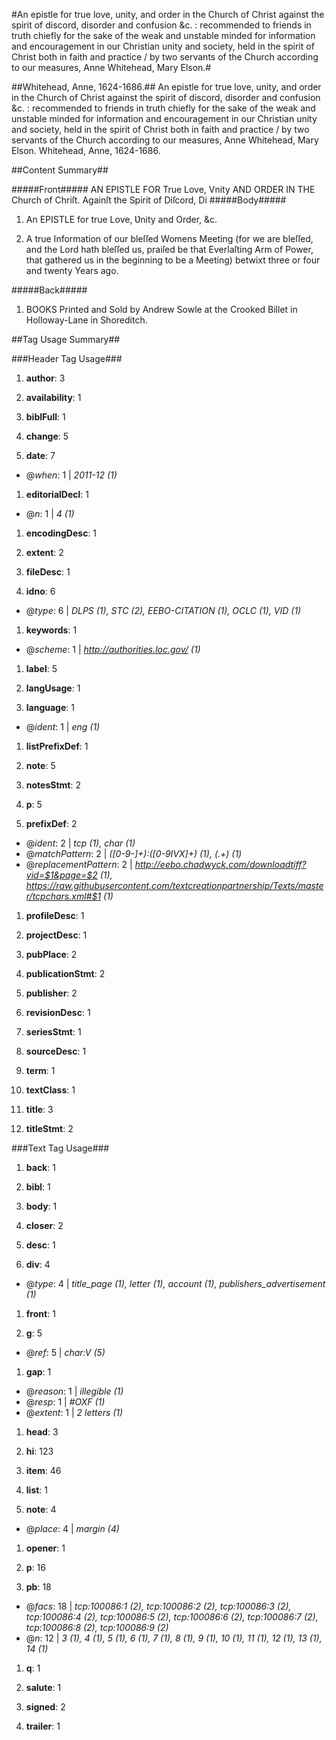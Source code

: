 
#An epistle for true love, unity, and order in the Church of Christ against the spirit of discord, disorder and confusion &c. : recommended to friends in truth chiefly for the sake of the weak and unstable minded for information and encouragement in our Christian unity and society, held in the spirit of Christ both in faith and practice / by two servants of the Church according to our measures, Anne Whitehead, Mary Elson.#

##Whitehead, Anne, 1624-1686.##
An epistle for true love, unity, and order in the Church of Christ against the spirit of discord, disorder and confusion &c. : recommended to friends in truth chiefly for the sake of the weak and unstable minded for information and encouragement in our Christian unity and society, held in the spirit of Christ both in faith and practice / by two servants of the Church according to our measures, Anne Whitehead, Mary Elson.
Whitehead, Anne, 1624-1686.

##Content Summary##

#####Front#####
AN EPISTLE FOR True Love, Vnity AND ORDER IN THE Church of Chriſt. Againſt the Spirit of Diſcord, Di
#####Body#####

1. An EPISTLE for true Love, Ʋnity and Order, &c.

1. A true Information of our bleſſed Womens Meeting (for we are bleſſed, and the Lord hath bleſſed us, praiſed be that Ever­laſting Arm of Power, that gathered us in the beginning to be a Meeting) betwixt three or four and twenty Years ago.

#####Back#####

1. BOOKS Printed and Sold by Andrew Sowle at the Crooked Billet in Holloway-Lane in Shoreditch.

##Tag Usage Summary##

###Header Tag Usage###

1.  __author__: 3

1.  __availability__: 1

1.  __biblFull__: 1

1.  __change__: 5

1.  __date__: 7
  * @_when_: 1 | _2011-12 (1)_

1.  __editorialDecl__: 1
  * @_n_: 1 | _4 (1)_

1.  __encodingDesc__: 1

1.  __extent__: 2

1.  __fileDesc__: 1

1.  __idno__: 6
  * @_type_: 6 | _DLPS (1), STC (2), EEBO-CITATION (1), OCLC (1), VID (1)_

1.  __keywords__: 1
  * @_scheme_: 1 | _http://authorities.loc.gov/ (1)_

1.  __label__: 5

1.  __langUsage__: 1

1.  __language__: 1
  * @_ident_: 1 | _eng (1)_

1.  __listPrefixDef__: 1

1.  __note__: 5

1.  __notesStmt__: 2

1.  __p__: 5

1.  __prefixDef__: 2
  * @_ident_: 2 | _tcp (1), char (1)_
  * @_matchPattern_: 2 | _([0-9\-]+):([0-9IVX]+) (1), (.+) (1)_
  * @_replacementPattern_: 2 | _http://eebo.chadwyck.com/downloadtiff?vid=$1&page=$2 (1), https://raw.githubusercontent.com/textcreationpartnership/Texts/master/tcpchars.xml#$1 (1)_

1.  __profileDesc__: 1

1.  __projectDesc__: 1

1.  __pubPlace__: 2

1.  __publicationStmt__: 2

1.  __publisher__: 2

1.  __revisionDesc__: 1

1.  __seriesStmt__: 1

1.  __sourceDesc__: 1

1.  __term__: 1

1.  __textClass__: 1

1.  __title__: 3

1.  __titleStmt__: 2



###Text Tag Usage###

1.  __back__: 1

1.  __bibl__: 1

1.  __body__: 1

1.  __closer__: 2

1.  __desc__: 1

1.  __div__: 4
  * @_type_: 4 | _title_page (1), letter (1), account (1), publishers_advertisement (1)_

1.  __front__: 1

1.  __g__: 5
  * @_ref_: 5 | _char:V (5)_

1.  __gap__: 1
  * @_reason_: 1 | _illegible (1)_
  * @_resp_: 1 | _#OXF (1)_
  * @_extent_: 1 | _2 letters (1)_

1.  __head__: 3

1.  __hi__: 123

1.  __item__: 46

1.  __list__: 1

1.  __note__: 4
  * @_place_: 4 | _margin (4)_

1.  __opener__: 1

1.  __p__: 16

1.  __pb__: 18
  * @_facs_: 18 | _tcp:100086:1 (2), tcp:100086:2 (2), tcp:100086:3 (2), tcp:100086:4 (2), tcp:100086:5 (2), tcp:100086:6 (2), tcp:100086:7 (2), tcp:100086:8 (2), tcp:100086:9 (2)_
  * @_n_: 12 | _3 (1), 4 (1), 5 (1), 6 (1), 7 (1), 8 (1), 9 (1), 10 (1), 11 (1), 12 (1), 13 (1), 14 (1)_

1.  __q__: 1

1.  __salute__: 1

1.  __signed__: 2

1.  __trailer__: 1

